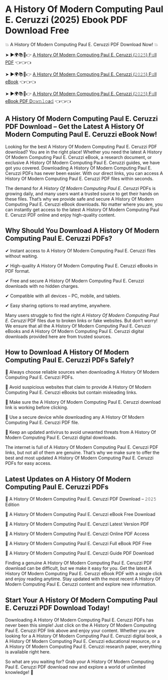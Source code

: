 # A History Of Modern Computing Paul E. Ceruzzi (2025) Ebook PDF Download Free

💥 A History Of Modern Computing Paul E. Ceruzzi PDF Download Now! 💥

➤ ►🌍📚📱👉 [A History Of Modern Computing Paul E. Ceruzzi (𝟸𝟶𝟸𝟻) F𝚞ll PDF](https://getpdf.xyz/a-history-of-modern-computing-paul-e.-ceruzzi) 👈👈👈


➤ ►🌍📚📱👉 [A History Of Modern Computing Paul E. Ceruzzi (𝟸𝟶𝟸𝟻) F𝚞ll eBook](https://getpdf.xyz/a-history-of-modern-computing-paul-e.-ceruzzi) 👈👈👈


➤ ►🌍📚📱👉 [A History Of Modern Computing Paul E. Ceruzzi (𝟸𝟶𝟸𝟻) F𝚞ll eBook PDF D𝚘𝚠𝚗𝚕𝚘a𝚍](https://getpdf.xyz/a-history-of-modern-computing-paul-e.-ceruzzi) 👈👈👈


## A History Of Modern Computing Paul E. Ceruzzi PDF Download – Get the Latest A History Of Modern Computing Paul E. Ceruzzi eBook Now!

Looking for the best A History Of Modern Computing Paul E. Ceruzzi PDF download? You are in the right place! Whether you need the latest A History Of Modern Computing Paul E. Ceruzzi eBook, a research document, or exclusive A History Of Modern Computing Paul E. Ceruzzi guides, we have got you covered. Downloading A History Of Modern Computing Paul E. Ceruzzi PDFs has never been easier. With our direct links, you can access A History Of Modern Computing Paul E. Ceruzzi PDF files within seconds.

The demand for *A History Of Modern Computing Paul E. Ceruzzi* PDFs is growing daily, and many users want a trusted source to get their hands on these files. That’s why we provide safe and secure A History Of Modern Computing Paul E. Ceruzzi eBook downloads. No matter where you are, you can instantly get access to the latest A History Of Modern Computing Paul E. Ceruzzi PDF online and enjoy high-quality content.

## Why Should You Download A History Of Modern Computing Paul E. Ceruzzi PDFs?

✔ Instant access to A History Of Modern Computing Paul E. Ceruzzi files without waiting.

✔ High-quality A History Of Modern Computing Paul E. Ceruzzi eBooks in PDF format.

✔ Free and secure A History Of Modern Computing Paul E. Ceruzzi downloads with no hidden charges.

✔ Compatible with all devices – PC, mobile, and tablets.

✔ Easy sharing options to read anytime, anywhere.

Many users struggle to find the right *A History Of Modern Computing Paul E. Ceruzzi* PDF files due to broken links or fake websites. But don’t worry! We ensure that all the A History Of Modern Computing Paul E. Ceruzzi eBooks and A History Of Modern Computing Paul E. Ceruzzi digital downloads provided here are from trusted sources.

## How to Download A History Of Modern Computing Paul E. Ceruzzi PDFs Safely?

📌 Always choose reliable sources when downloading A History Of Modern Computing Paul E. Ceruzzi PDFs.

📌 Avoid suspicious websites that claim to provide A History Of Modern Computing Paul E. Ceruzzi eBooks but contain misleading links.

📌 Make sure the A History Of Modern Computing Paul E. Ceruzzi download link is working before clicking.

📌 Use a secure device while downloading any A History Of Modern Computing Paul E. Ceruzzi PDF file.

📌 Keep an updated antivirus to avoid unwanted threats from A History Of Modern Computing Paul E. Ceruzzi digital downloads.

The internet is full of A History Of Modern Computing Paul E. Ceruzzi PDF links, but not all of them are genuine. That’s why we make sure to offer the best and most updated A History Of Modern Computing Paul E. Ceruzzi PDFs for easy access.

## Latest Updates on A History Of Modern Computing Paul E. Ceruzzi PDFs

🔹 A History Of Modern Computing Paul E. Ceruzzi PDF Download – 𝟸𝟶𝟸𝟻 Edition

🔹 A History Of Modern Computing Paul E. Ceruzzi eBook Free Download

🔹 A History Of Modern Computing Paul E. Ceruzzi Latest Version PDF

🔹 A History Of Modern Computing Paul E. Ceruzzi Online PDF Access

🔹 A History Of Modern Computing Paul E. Ceruzzi Full eBook PDF Free

🔹 A History Of Modern Computing Paul E. Ceruzzi Guide PDF Download

Finding a genuine A History Of Modern Computing Paul E. Ceruzzi PDF download can be difficult, but we make it easy for you. Get the latest A History Of Modern Computing Paul E. Ceruzzi eBook PDF with a single click and enjoy reading anytime. Stay updated with the most recent A History Of Modern Computing Paul E. Ceruzzi content and explore new information.

## Start Your A History Of Modern Computing Paul E. Ceruzzi PDF Download Today!

Downloading A History Of Modern Computing Paul E. Ceruzzi PDFs has never been this simple! Just click on the A History Of Modern Computing Paul E. Ceruzzi PDF link above and enjoy your content. Whether you are looking for a A History Of Modern Computing Paul E. Ceruzzi digital book, a A History Of Modern Computing Paul E. Ceruzzi educational resource, or a A History Of Modern Computing Paul E. Ceruzzi research paper, everything is available right here.

So what are you waiting for? Grab your A History Of Modern Computing Paul E. Ceruzzi PDF download now and explore a world of unlimited knowledge! 🚀